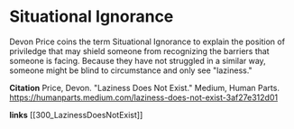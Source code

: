 # Situational Ignorance


Devon Price coins the term Situational Ignorance to explain the position of priviledge that may shield someone from recognizing the barriers that someone is facing. Because they have not struggled in a similar way, someone might be blind to circumstance and only see "laziness."


**Citation**
Price, Devon. "Laziness Does Not Exist." Medium, Human Parts. https://humanparts.medium.com/laziness-does-not-exist-3af27e312d01

**links**
[[300_LazinessDoesNotExist]]